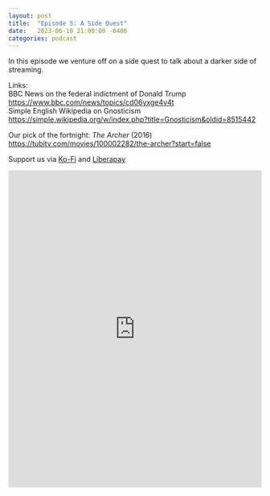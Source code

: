 ```yaml
---
layout: post
title:  "Episode 5: A Side Quest"
date:   2023-06-10 21:00:00 -0400
categories: podcast
---
```

In this episode we venture off on a side quest to talk about a darker side of streaming.

Links:  
BBC News on the federal indictment of Donald Trump <https://www.bbc.com/news/topics/cd06yxge4v4t>  
Simple English Wikipedia on Gnosticism <https://simple.wikipedia.org/w/index.php?title=Gnosticism&oldid=8515442>  

Our pick of the fortnight: *The Archer* (2016) <https://tubitv.com/movies/100002282/the-archer?start=false>  

Support us via [Ko-Fi](https://ko-fi.com/smkellat) and [Liberapay](https://liberapay.com/smkellat)  

<iframe src="https://embed.acast.com/6410a80dec813e00110faed2?font-family=Quattrocento&font-src=https%3A%2F%2Ffonts.googleapis.com%2Fcss%3Ffamily%3DQuattrocento&feed=true" frameBorder="0" width="100%" height="630px"></iframe>

